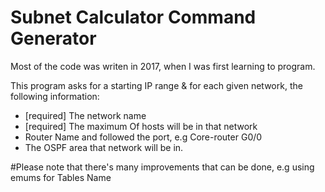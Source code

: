 # Subnet Calculator Command Generator

Most of the code was writen in 2017, when I was first learning to program.

This program asks for a starting IP range & for each given network, the following information:
- [required] The network name
- [required] The maximum Of hosts will be in that network
- Router Name and followed the port, e.g Core-router G0/0
- The OSPF area that network will be in.

#Please note that there's many improvements that can be done, e.g using emums for Tables Name
